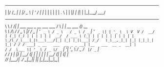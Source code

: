  _  _____    _  ___  
| |/ /_ _|  | |/ _ \ 
| ' / | |_  | | | | |
| . \ | | |_| | |_| |
|_|\_\___\___/ \___/ 

__        __   _                               _       _           _       
\ \      / /__| | ___ ___  _ __ ___   ___     / \   __| |_ __ ___ (_)_ __  
 \ \ /\ / / _ \ |/ __/ _ \| '_ ` _ \ / _ \   / _ \ / _` | '_ ` _ \| | '_ \ 
  \ V  V /  __/ | (_| (_) | | | | | |  __/  / ___ \ (_| | | | | | | | | | |
   \_/\_/_\___|_|\___\___/|_| |_| |_|\___| /_/   \_\__,_|_| |_| |_|_|_| |_|
   / / / ___| _ __   ___  __ _ _ __| |__   ___  __ _  __| |                
  / /  \___ \| '_ \ / _ \/ _` | '__| '_ \ / _ \/ _` |/ _` |                
 / /    ___) | |_) |  __/ (_| | |  | | | |  __/ (_| | (_| |                
/_/    |____/| .__/ \___|\__,_|_|  |_| |_|\___|\__,_|\__,_|  
